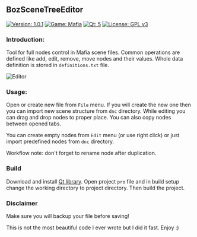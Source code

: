 ## BozSceneTreeEditor

[![Version: 1.0.1](https://img.shields.io/badge/version-1.0.1-lightgrey.svg)](https://github.com/djbozkosz/BozSceneTreeEditor)
[![Game: Mafia](https://img.shields.io/badge/game-mafia-red.svg)](https://mafiagame.com)
[![Qt: 5](https://img.shields.io/badge/qt-5-green.svg)](https://www.qt.io)
[![License: GPL v3](https://img.shields.io/badge/license-GPL%20v3-blue.svg)](https://github.com/djbozkosz/BozSceneTreeEditor/blob/master/LICENSE)

### Introduction:
Tool for full nodes control in Mafia scene files. Common operations are defined like add, edit, remove, move nodes and their values.
Whole data definition is stored in `definitions.txt` file.

<img src="https://i.postimg.cc/g03LX2jf/editor.png" alt="Editor">

### Usage:
Open or create new file from `File` menu. If you will create the new one then you can import new scene structure from `dnc` directory.
While editing you can drag and drop nodes to proper place. You can also copy nodes between opened tabs.

You can create empty nodes from `Edit` menu (or use right click) or just import predefined nodes from `dnc` directory.

Workflow note: don't forget to rename node after duplication.

### Build
Download and install <a href="https://www.qt.io" target="_blank">Qt library</a>. Open project `pro` file and
in build setup change the working directory to project directory. Then build the project.

### Disclaimer
Make sure you will backup your file before saving!

This is not the most beautiful code I ever wrote but I did it fast. Enjoy :)
